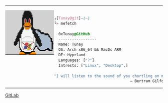 <hr>


<div style="display:block;text-align:left"><img align="left" src="LINUX_S.png" border="0" style="width:156px;">

```  css

┌[Tunay@git]-(~)
└> mefetch

  0xTunay@GitHub
  -----------------
  Name: Tunay
  OS: Arch x86_64 && MacOs ARM
  DE: Hyprland
  Languages: ["?"]
  Intrests: ["Linux", "Desktop",]
  
"I will listen to the sound of you chortling on my balls."
                                  – Bertram Gilfoyle
```
<hr>

<a href = "https://gitlab.com/0xTunay">GitLab</a>
